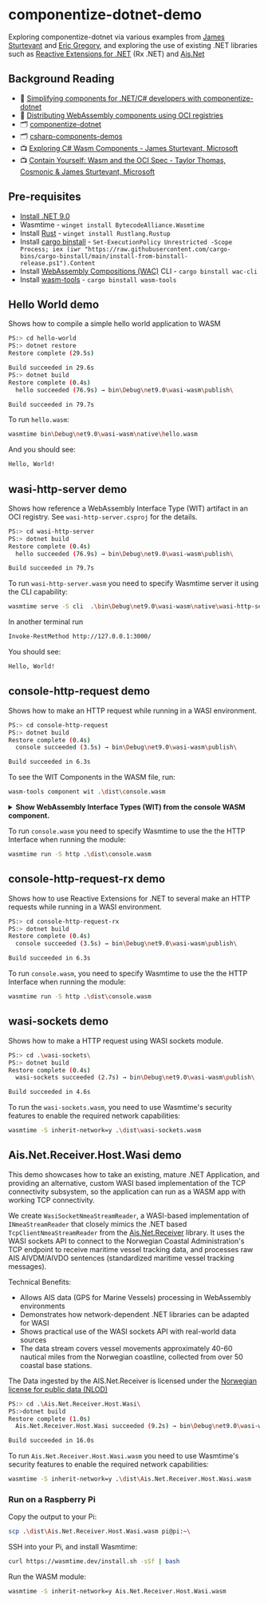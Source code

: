 # componentize-dotnet-demo

Exploring componentize-dotnet via various examples from [James Sturtevant](https://github.com/jsturtevant) and [Eric Gregory](https://github.com/ericgregory), and exploring the use of existing .NET libraries such as [Reactive Extensions for .NET](https://github.com/dotnet/reactive) (Rx .NET) and [Ais.Net](https://github.com/ais-dotnet)

## Background Reading

- 📄 [Simplifying components for .NET/C# developers with componentize-dotnet](https://bytecodealliance.org/articles/simplifying-components-for-dotnet-developers-with-componentize-dotnet)
- 📄 [Distributing WebAssembly components using OCI registries](https://opensource.microsoft.com/blog/2024/09/25/distributing-webassembly-components-using-oci-registries/)
- 🗂️ [componentize-dotnet](https://github.com/bytecodealliance/componentize-dotnet)
- 🗂️ [csharp-components-demos](https://github.com/jsturtevant/csharp-components-demos)
- 📺 [Exploring C# Wasm Components - James Sturtevant, Microsoft](https://www.youtube.com/watch?v=cwWb-bE3c4o)
- 📺 [Contain Yourself: Wasm and the OCI Spec - Taylor Thomas, Cosmonic & James Sturtevant, Microsoft](https://www.youtube.com/watch?v=Y8ZDBOR_2Ms)

## Pre-requisites

- [Install .NET 9.0](https://dotnet.microsoft.com/en-us/download/dotnet/9.0)
- Wasmtime - `winget install BytecodeAlliance.Wasmtime`
- Install [Rust](https://www.rust-lang.org/) - `winget install Rustlang.Rustup `
- Install [cargo binstall](https://github.com/cargo-bins/cargo-binstall) - `Set-ExecutionPolicy Unrestricted -Scope Process; iex (iwr "https://raw.githubusercontent.com/cargo-bins/cargo-binstall/main/install-from-binstall-release.ps1").Content`
- Install [WebAssembly Compositions (WAC)](https://github.com/bytecodealliance/wac) CLI - `cargo binstall wac-cli`
- Install [wasm-tools](https://github.com/bytecodealliance/wasm-tools) - `cargo binstall wasm-tools`

## Hello World demo

Shows how to compile a simple hello world application to WASM

```bash
PS:> cd hello-world
PS:> dotnet restore
Restore complete (29.5s)

Build succeeded in 29.6s
PS:> dotnet build
Restore complete (0.4s)
  hello succeeded (76.9s) → bin\Debug\net9.0\wasi-wasm\publish\

Build succeeded in 79.7s
```

To run `hello.wasm`:

```bash
wasmtime bin\Debug\net9.0\wasi-wasm\native\hello.wasm
```

And you should see:

```bash
Hello, World!
```

## wasi-http-server demo

Shows how reference a WebAssembly Interface Type (WIT) artifact in an OCI registry. See `wasi-http-server.csproj` for the details.

```bash
PS:> cd wasi-http-server
PS:> dotnet build
Restore complete (0.4s)
  hello succeeded (76.9s) → bin\Debug\net9.0\wasi-wasm\publish\

Build succeeded in 79.7s
```

To run `wasi-http-server.wasm` you need to specify Wasmtime server it using the CLI capability:

```bash
wasmtime serve -S cli  .\bin\Debug\net9.0\wasi-wasm\native\wasi-http-server.wasm --addr 127.0.0.1:3000 
```

In another terminal run

```bash
Invoke-RestMethod http://127.0.0.1:3000/   
```

You should see:

```bash
Hello, World!
```

## console-http-request demo

Shows how to make an HTTP request while running in a WASI environment.

```bash
PS:> cd console-http-request
PS:> dotnet build
Restore complete (0.4s)
  console succeeded (3.5s) → bin\Debug\net9.0\wasi-wasm\publish\

Build succeeded in 6.3s
```

To see the WIT Components in the WASM file, run:

```bash
wasm-tools component wit .\dist\console.wasm
```

<details><summary><b>Show WebAssembly Interface Types (WIT) from the console WASM component.</b></summary>

```wit
package root:component;

world root {
  import wasi:cli/environment@0.2.0;
  import wasi:cli/exit@0.2.0;
  import wasi:io/error@0.2.0;
  import wasi:io/poll@0.2.0;
  import wasi:io/streams@0.2.0;
  import wasi:cli/stdin@0.2.0;
  import wasi:cli/stdout@0.2.0;
  import wasi:cli/stderr@0.2.0;
  import wasi:cli/terminal-input@0.2.0;
  import wasi:cli/terminal-output@0.2.0;
  import wasi:cli/terminal-stdin@0.2.0;
  import wasi:cli/terminal-stdout@0.2.0;
  import wasi:cli/terminal-stderr@0.2.0;
  import wasi:clocks/monotonic-clock@0.2.0;
  import wasi:clocks/wall-clock@0.2.0;
  import wasi:filesystem/types@0.2.0;
  import wasi:filesystem/preopens@0.2.0;
  import wasi:sockets/network@0.2.0;
  import wasi:sockets/udp@0.2.0;
  import wasi:sockets/tcp@0.2.0;
  import wasi:random/random@0.2.0;
  import wasi:http/types@0.2.0;
  import wasi:http/outgoing-handler@0.2.0;

  export wasi:cli/run@0.2.0;
}
package wasi:io@0.2.0 {
  interface error {
    resource error;
  }
  interface poll {
    resource pollable;

    poll: func(in: list<borrow<pollable>>) -> list<u32>;
  }
  interface streams {
    use error.{error};
    use poll.{pollable};

    resource input-stream {
      read: func(len: u64) -> result<list<u8>, stream-error>;
      blocking-read: func(len: u64) -> result<list<u8>, stream-error>;
      subscribe: func() -> pollable;
    }

    variant stream-error {
      last-operation-failed(error),
      closed,
    }

    resource output-stream {
      check-write: func() -> result<u64, stream-error>;
      write: func(contents: list<u8>) -> result<_, stream-error>;
      blocking-write-and-flush: func(contents: list<u8>) -> result<_, stream-error>;
      flush: func() -> result<_, stream-error>;
      blocking-flush: func() -> result<_, stream-error>;
      subscribe: func() -> pollable;
    }
  }
}


package wasi:cli@0.2.0 {
  interface environment {
    get-environment: func() -> list<tuple<string, string>>;

    get-arguments: func() -> list<string>;
  }
  interface exit {
    exit: func(status: result);
  }
  interface stdin {
    use wasi:io/streams@0.2.0.{input-stream};

    get-stdin: func() -> input-stream;
  }
  interface stdout {
    use wasi:io/streams@0.2.0.{output-stream};

    get-stdout: func() -> output-stream;
  }
  interface stderr {
    use wasi:io/streams@0.2.0.{output-stream};

    get-stderr: func() -> output-stream;
  }
  interface terminal-input {
    resource terminal-input;
  }
  interface terminal-output {
    resource terminal-output;
  }
  interface terminal-stdin {
    use terminal-input.{terminal-input};

    get-terminal-stdin: func() -> option<terminal-input>;
  }
  interface terminal-stdout {
    use terminal-output.{terminal-output};

    get-terminal-stdout: func() -> option<terminal-output>;
  }
  interface terminal-stderr {
    use terminal-output.{terminal-output};

    get-terminal-stderr: func() -> option<terminal-output>;
  }
  interface run {
    run: func() -> result;
  }
}


package wasi:clocks@0.2.0 {
  interface monotonic-clock {
    use wasi:io/poll@0.2.0.{pollable};

    type duration = u64;

    type instant = u64;

    now: func() -> instant;

    subscribe-instant: func(when: instant) -> pollable;

    subscribe-duration: func(when: duration) -> pollable;
  }
  interface wall-clock {
    record datetime {
      seconds: u64,
      nanoseconds: u32,
    }

    now: func() -> datetime;
  }
}


package wasi:filesystem@0.2.0 {
  interface types {
    use wasi:io/streams@0.2.0.{input-stream, output-stream};
    use wasi:clocks/wall-clock@0.2.0.{datetime};
    use wasi:io/streams@0.2.0.{error};

    resource descriptor {
      read-via-stream: func(offset: filesize) -> result<input-stream, error-code>;
      write-via-stream: func(offset: filesize) -> result<output-stream, error-code>;
      append-via-stream: func() -> result<output-stream, error-code>;
      advise: func(offset: filesize, length: filesize, advice: advice) -> result<_, error-code>;
      get-flags: func() -> result<descriptor-flags, error-code>;
      get-type: func() -> result<descriptor-type, error-code>;
      set-size: func(size: filesize) -> result<_, error-code>;
      read: func(length: filesize, offset: filesize) -> result<tuple<list<u8>, bool>, error-code>;
      read-directory: func() -> result<directory-entry-stream, error-code>;
      stat: func() -> result<descriptor-stat, error-code>;
      stat-at: func(path-flags: path-flags, path: string) -> result<descriptor-stat, error-code>;
      open-at: func(path-flags: path-flags, path: string, open-flags: open-flags, %flags: descriptor-flags) -> result<descriptor, error-code>;
      readlink-at: func(path: string) -> result<string, error-code>;
      unlink-file-at: func(path: string) -> result<_, error-code>;
      metadata-hash: func() -> result<metadata-hash-value, error-code>;
      metadata-hash-at: func(path-flags: path-flags, path: string) -> result<metadata-hash-value, error-code>;
    }

    type filesize = u64;

    enum error-code {
      access,
      would-block,
      already,
      bad-descriptor,
      busy,
      deadlock,
      quota,
      exist,
      file-too-large,
      illegal-byte-sequence,
      in-progress,
      interrupted,
      invalid,
      io,
      is-directory,
      loop,
      too-many-links,
      message-size,
      name-too-long,
      no-device,
      no-entry,
      no-lock,
      insufficient-memory,
      insufficient-space,
      not-directory,
      not-empty,
      not-recoverable,
      unsupported,
      no-tty,
      no-such-device,
      overflow,
      not-permitted,
      pipe,
      read-only,
      invalid-seek,
      text-file-busy,
      cross-device,
    }

    enum advice {
      normal,
      sequential,
      random,
      will-need,
      dont-need,
      no-reuse,
    }

    flags descriptor-flags {
      read,
      write,
      file-integrity-sync,
      data-integrity-sync,
      requested-write-sync,
      mutate-directory,
    }

    enum descriptor-type {
      unknown,
      block-device,
      character-device,
      directory,
      fifo,
      symbolic-link,
      regular-file,
      socket,
    }

    resource directory-entry-stream {
      read-directory-entry: func() -> result<option<directory-entry>, error-code>;
    }

    type link-count = u64;

    record descriptor-stat {
      %type: descriptor-type,
      link-count: link-count,
      size: filesize,
      data-access-timestamp: option<datetime>,
      data-modification-timestamp: option<datetime>,
      status-change-timestamp: option<datetime>,
    }

    flags path-flags {
      symlink-follow,
    }

    flags open-flags {
      create,
      directory,
      exclusive,
      truncate,
    }

    record metadata-hash-value {
      lower: u64,
      upper: u64,
    }

    record directory-entry {
      %type: descriptor-type,
      name: string,
    }

    filesystem-error-code: func(err: borrow<error>) -> option<error-code>;
  }
  interface preopens {
    use types.{descriptor};

    get-directories: func() -> list<tuple<descriptor, string>>;
  }
}


package wasi:sockets@0.2.0 {
  interface network {
    enum error-code {
      unknown,
      access-denied,
      not-supported,
      invalid-argument,
      out-of-memory,
      timeout,
      concurrency-conflict,
      not-in-progress,
      would-block,
      invalid-state,
      new-socket-limit,
      address-not-bindable,
      address-in-use,
      remote-unreachable,
      connection-refused,
      connection-reset,
      connection-aborted,
      datagram-too-large,
      name-unresolvable,
      temporary-resolver-failure,
      permanent-resolver-failure,
    }
  }
  interface udp {
    resource udp-socket;

    resource incoming-datagram-stream;

    resource outgoing-datagram-stream;
  }
  interface tcp {
    use wasi:io/streams@0.2.0.{input-stream, output-stream};
    use network.{error-code};

    resource tcp-socket {
      finish-connect: func() -> result<tuple<input-stream, output-stream>, error-code>;
    }
  }
}


package wasi:random@0.2.0 {
  interface random {
    get-random-bytes: func(len: u64) -> list<u8>;
  }
}


package wasi:http@0.2.0 {
  interface types {
    use wasi:io/streams@0.2.0.{input-stream, output-stream};
    use wasi:io/poll@0.2.0.{pollable};

    resource fields {
      from-list: static func(entries: list<tuple<field-key, field-value>>) -> result<fields, header-error>;
      entries: func() -> list<tuple<field-key, field-value>>;
    }

    type field-key = string;

    type field-value = list<u8>;

    variant header-error {
      invalid-syntax,
      forbidden,
      immutable,
    }

    type headers = fields;

    resource outgoing-request {
      constructor(headers: headers);
      body: func() -> result<outgoing-body>;
      set-method: func(method: method) -> result;
      set-path-with-query: func(path-with-query: option<string>) -> result;
      set-scheme: func(scheme: option<scheme>) -> result;
      set-authority: func(authority: option<string>) -> result;
    }

    resource outgoing-body {
      write: func() -> result<output-stream>;
      finish: static func(this: outgoing-body, trailers: option<trailers>) -> result<_, error-code>;
    }

    variant method {
      get,
      head,
      post,
      put,
      delete,
      connect,
      options,
      trace,
      patch,
      other(string),
    }

    variant scheme {
      HTTP,
      HTTPS,
      other(string),
    }

    resource incoming-response {
      status: func() -> status-code;
      headers: func() -> headers;
      consume: func() -> result<incoming-body>;
    }

    type status-code = u16;

    resource incoming-body {
      %stream: func() -> result<input-stream>;
      finish: static func(this: incoming-body) -> future-trailers;
    }

    resource future-trailers;

    type trailers = fields;

    record DNS-error-payload {
      rcode: option<string>,
      info-code: option<u16>,
    }

    record TLS-alert-received-payload {
      alert-id: option<u8>,
      alert-message: option<string>,
    }

    record field-size-payload {
      field-name: option<string>,
      field-size: option<u32>,
    }

    variant error-code {
      DNS-timeout,
      DNS-error(DNS-error-payload),
      destination-not-found,
      destination-unavailable,
      destination-IP-prohibited,
      destination-IP-unroutable,
      connection-refused,
      connection-terminated,
      connection-timeout,
      connection-read-timeout,
      connection-write-timeout,
      connection-limit-reached,
      TLS-protocol-error,
      TLS-certificate-error,
      TLS-alert-received(TLS-alert-received-payload),
      HTTP-request-denied,
      HTTP-request-length-required,
      HTTP-request-body-size(option<u64>),
      HTTP-request-method-invalid,
      HTTP-request-URI-invalid,
      HTTP-request-URI-too-long,
      HTTP-request-header-section-size(option<u32>),
      HTTP-request-header-size(option<field-size-payload>),
      HTTP-request-trailer-section-size(option<u32>),
      HTTP-request-trailer-size(field-size-payload),
      HTTP-response-incomplete,
      HTTP-response-header-size(field-size-payload),
      HTTP-response-body-size(option<u64>),
      HTTP-response-trailer-section-size(option<u32>),
      HTTP-response-trailer-size(field-size-payload),
      HTTP-response-transfer-coding(option<string>),
      HTTP-response-content-coding(option<string>),
      HTTP-response-timeout,
      HTTP-upgrade-failed,
      HTTP-protocol-error,
      loop-detected,
      configuration-error,
      internal-error(option<string>),
    }

    resource future-incoming-response {
      subscribe: func() -> pollable;
      get: func() -> option<result<result<incoming-response, error-code>>>;
    }

    resource request-options;
  }
  interface outgoing-handler {
    use types.{outgoing-request, request-options, future-incoming-response, error-code};

    handle: func(request: outgoing-request, options: option<request-options>) -> result<future-incoming-response, error-code>;
  }
}
```
</details>

To run `console.wasm` you need to specify Wasmtime to use the the HTTP Interface when running the module:

```bash
wasmtime run -S http .\dist\console.wasm
```

## console-http-request-rx demo

Shows how to use Reactive Extensions for .NET to several make an HTTP requests while running in a WASI environment.

```bash
PS:> cd console-http-request-rx
PS:> dotnet build
Restore complete (0.4s)
  console succeeded (3.5s) → bin\Debug\net9.0\wasi-wasm\publish\

Build succeeded in 6.3s
```

To run `console.wasm`, you need to specify Wasmtime to use the the HTTP Interface when running the module:

```bash
wasmtime run -S http .\dist\console.wasm
```

## wasi-sockets demo

Shows how to make a HTTP request using WASI sockets module.

```bash
PS:> cd .\wasi-sockets\
PS:> dotnet build
Restore complete (0.4s)
  wasi-sockets succeeded (2.7s) → bin\Debug\net9.0\wasi-wasm\publish\

Build succeeded in 4.6s
```

To run the `wasi-sockets.wasm`, you need to use Wasmtime's security features to enable the required network capabilities:

```bash
wasmtime -S inherit-network=y .\dist\wasi-sockets.wasm
```

## Ais.Net.Receiver.Host.Wasi demo

This demo showcases how to take an existing, mature .NET Application, and providing an alternative, custom WASI based implementation of the TCP connectivity subsystem, so the application can run as a WASM app with working TCP connectivity. 

We create `WasiSocketNmeaStreamReader`, a WASI-based implementation of `INmeaStreamReader` that closely mimics the .NET based `TcpClientNmeaStreamReader` from the [Ais.Net.Receiver](https://github.com/ais-dotnet/Ais.Net.Receiver) library. It uses the WASI sockets API to connect to the Norwegian Coastal Administration's TCP endpoint to receive maritime vessel tracking data, and processes raw AIS AIVDM/AIVDO sentences (standardized maritime vessel tracking messages).

Technical Benefits:

- Allows AIS data (GPS for Marine Vessels) processing in WebAssembly environments
- Demonstrates how network-dependent .NET libraries can be adapted for WASI
- Shows practical use of the WASI sockets API with real-world data sources
- The data stream covers vessel movements approximately 40-60 nautical miles from the Norwegian coastline, collected from over 50 coastal base stations.

The Data ingested by the AIS.Net.Receiver is licensed under the [Norwegian license for public data (NLOD)](https://data.norge.no/nlod/en/2.0)

```bash
PS:> cd .\Ais.Net.Receiver.Host.Wasi\
PS:>dotnet build
Restore complete (1.0s)
  Ais.Net.Receiver.Host.Wasi succeeded (9.2s) → bin\Debug\net9.0\wasi-wasm\publish\

Build succeeded in 16.0s
```

To run `Ais.Net.Receiver.Host.Wasi.wasm` you need to use Wasmtime's security features to enable the required network capabilities:

```bash
wasmtime -S inherit-network=y .\dist\Ais.Net.Receiver.Host.Wasi.wasm
```

### Run on a Raspberry Pi

Copy the output to your Pi:

```bash
scp .\dist\Ais.Net.Receiver.Host.Wasi.wasm pi@pi:~\   
```

SSH into your Pi, and install Wasmtime:

```bash
curl https://wasmtime.dev/install.sh -sSf | bash
```

Run the WASM module:

```bash
wasmtime -S inherit-network=y Ais.Net.Receiver.Host.Wasi.wasm
```